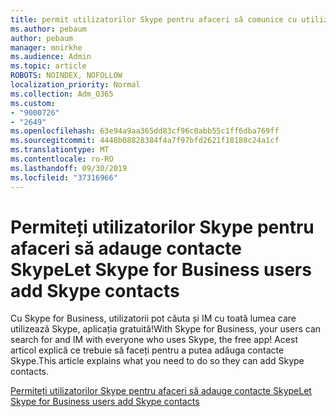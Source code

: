 ```yaml
---
title: permit utilizatorilor Skype pentru afaceri să comunice cu utilizatorii Skype
ms.author: pebaum
author: pebaum
manager: mnirkhe
ms.audience: Admin
ms.topic: article
ROBOTS: NOINDEX, NOFOLLOW
localization_priority: Normal
ms.collection: Adm_O365
ms.custom:
- "9000726"
- "2649"
ms.openlocfilehash: 63e94a9aa365dd83cf96c0abb55c1ff6dba769ff
ms.sourcegitcommit: 4448b08828384f4a7f97bfd2621f18188c24a1cf
ms.translationtype: MT
ms.contentlocale: ro-RO
ms.lasthandoff: 09/30/2019
ms.locfileid: "37316966"
---
```

# <a name="let-skype-for-business-users-add-skype-contacts"></a><span data-ttu-id="a6cca-102">Permiteți utilizatorilor Skype pentru afaceri să adauge contacte Skype</span><span class="sxs-lookup"><span data-stu-id="a6cca-102">Let Skype for Business users add Skype contacts</span></span>

<span data-ttu-id="a6cca-103">Cu Skype for Business, utilizatorii pot căuta și IM cu toată lumea care utilizează Skype, aplicația gratuită!</span><span class="sxs-lookup"><span data-stu-id="a6cca-103">With Skype for Business, your users can search for and IM with everyone who uses Skype, the free app!</span></span> <span data-ttu-id="a6cca-104">Acest articol explică ce trebuie să faceți pentru a putea adăuga contacte Skype.</span><span class="sxs-lookup"><span data-stu-id="a6cca-104">This article explains what you need to do so they can add Skype contacts.</span></span>

[<span data-ttu-id="a6cca-105">Permiteți utilizatorilor Skype pentru afaceri să adauge contacte Skype</span><span class="sxs-lookup"><span data-stu-id="a6cca-105">Let Skype for Business users add Skype contacts</span></span>](https://docs.microsoft.com/skypeforbusiness/set-up-skype-for-business-online/let-skype-for-business-users-add-skype-contacts)